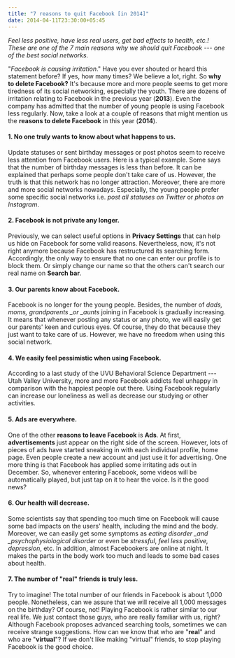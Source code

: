 ```yaml
---
title: "7 reasons to quit Facebook [in 2014]"
date: 2014-04-11T23:30:00+05:45
---
```


_Feel less positive, have less real users, get bad effects to health, etc.! These are one of the 7 main reasons why we should quit Facebook --- one of the best social networks._

"_Facebook is causing irritation_." Have you ever shouted or heard this statement before? If yes, how many times? We believe a lot, right. So **why to delete Facebook?** It's because more and more people seems to get more tiredness of its social networking, especially the youth. There are dozens of irritation relating to Facebook in the previous year (**2013**). Even the company has admitted that the number of young people is using Facebook less regularly. Now, take a look at a couple of reasons that might mention us the **reasons to delete Facebook** in this year (**2014**).

#### 1. No one truly wants to know about what happens to us.

Update statuses or sent birthday messages or post photos seem to receive less attention from Facebook users. Here is a typical example. Some says that the number of birthday messages is less than before. It can be explained that perhaps some people don't take care of us. However, the truth is that this network has no longer attraction. Moreover, there are more and more social networks nowadays. Especially, the young people prefer some specific social networks i.e. _post all statuses on Twitter_ or _photos on Instagram_.

#### 2. Facebook is not private any longer.

Previously, we can select useful options in **Privacy Settings** that can help us hide on Facebook for some valid reasons. Nevertheless, now, it's not right anymore because Facebook has restructured its searching form. Accordingly, the only way to ensure that no one can enter our profile is to block them. Or simply change our name so that the others can't search our real name on **Search bar**.

#### 3. Our parents know about Facebook.

Facebook is no longer for the young people. Besides, the number of _dads, moms, grandparents \_or \_aunts_ joining in Facebook is gradually increasing. It means that whenever posting any status or any photo, we will easily get our parents' keen and curious eyes. Of course, they do that because they just want to take care of us. However, we have no freedom when using this social network.

#### 4. We easily feel pessimistic when using Facebook.

According to a last study of the UVU Behavioral Science Department --- Utah Valley University, more and more Facebook addicts feel unhappy in comparison with the happiest people out there. Using Facebook regularly can increase our loneliness as well as decrease our studying or other activities.

#### 5. Ads are everywhere.

One of the other **reasons to leave Facebook** is **Ads**. At first, **advertisements** just appear on the right side of the screen. However, lots of pieces of ads have started sneaking in with each individual profile, home page. Even people create a new account and just use it for advertising. One more thing is that Facebook has applied some irritating ads out in December. So, whenever entering Facebook, some videos will be automatically played, but just tap on it to hear the voice. Is it the good news?

#### 6. Our health will decrease.

Some scientists say that spending too much time on Facebook will cause some bad impacts on the users' health, including the mind and the body. Moreover, we can easily get some symptoms as _eating disorder \_and \_psychophysiological disorder_ or even be _stressful_, _feel less positive, depression_, etc. In addition, almost Facebookers are online at night. It makes the parts in the body work too much and leads to some bad cases about health.

#### 7. The number of "real" friends is truly less.

Try to imagine! The total number of our friends in Facebook is about 1,000 people. Nonetheless, can we assure that we will receive all 1,000 messages on the birthday? Of course, not! Playing Facebook is rather similar to our real life. We just contact those guys, who are really familiar with us, right? Although Facebook proposes advanced searching tools, sometimes we can receive strange suggestions. How can we know that who are "**real**" and who are "**virtual**"? If we don't like making "virtual" friends, to stop playing Facebook is the good choice.

